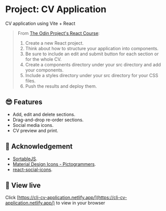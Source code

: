 # Project: CV Application

CV application using Vite + React
> From [The Odin Project's React Course](https://www.theodinproject.com/lessons/node-path-react-new-cv-application):
> 1. Create a new React project.
> 2. Think about how to structure your application into components.
> 4. Be sure to include an edit and submit button for each section or for the whole CV.
> 5. Create a components directory under your src directory and add your components.
> 6. Include a styles directory under your src directory for your CSS files.
> 7. Push the results and deploy them.

## 😎 Features

- Add, edit and delete sections.
- Drag-and-drop re-order sections.
- Social media icons.
- CV preview and print.

## 🙏 Acknowledgement

- [SortableJS](https://sortablejs.github.io/Sortable/).
- [Material Design Icons - Pictogrammers](https://pictogrammers.com/library/mdi/).
- [react-social-icons](https://react-social-icons.com/).

## 🚀 View live

Click [https://cli-cv-application.netlify.app/](https://cli-cv-application.netlify.app/) to view in your browser